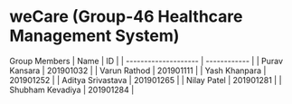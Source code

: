 # weCare (Group-46 Healthcare Management System)

Group Members
| Name | ID |
| -------------------- | ------------ |
| Purav Kansara | 201901032 |
| Varun Rathod  | 201901111 |
| Yash Khanpara | 201901252 |
| Aditya Srivastava | 201901265 |
| Nilay Patel | 201901281 |
| Shubham Kevadiya | 201901284 |



